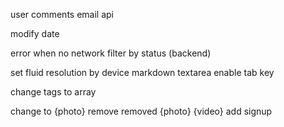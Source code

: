 user comments
email api

modify date

error when no network
filter by status (backend)

set fluid resolution by device
markdown textarea enable tab key

change tags to array


change <photo> to {photo}
remove removed {photo} {video}
add signup

